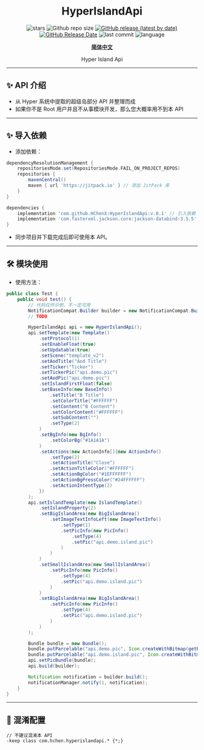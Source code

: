<div align="center">
<h1>HyperIslandApi</h1>

![stars](https://img.shields.io/github/stars/HChenX/HyperIslandApi?style=flat)
![Github repo size](https://img.shields.io/github/repo-size/HChenX/HyperIslandApi)
[![GitHub release (latest by date)](https://img.shields.io/github/v/release/HChenX/HyperIslandApi)](https://github.com/HChenX/HyperIslandApi/releases)
[![GitHub Release Date](https://img.shields.io/github/release-date/HChenX/HyperIslandApi)](https://github.com/HChenX/HyperIslandApi/releases)
![last commit](https://img.shields.io/github/last-commit/HChenX/HyperIslandApi?style=flat)
![language](https://img.shields.io/badge/language-java-purple)

<p><b><a href="README.md">简体中文</a></b></p>
<p>Hyper Island Api</p>
</div>

---

## ✨ API 介绍

- 从 Hyper 系统中提取的超级岛部分 API 并整理而成
- 如果你不是 Root 用户并且不从事模块开发，那么您大概率用不到本 API

---

## ✨ 导入依赖

- 添加依赖：

```groovy
dependencyResolutionManagement {
    repositoriesMode.set(RepositoriesMode.FAIL_ON_PROJECT_REPOS)
    repositories {
        mavenCentral()
        maven { url 'https://jitpack.io' } // 添加 JitPack 库
    }
}

dependencies {
    implementation 'com.github.HChenX:HyperIslandApi:v.0.1' // 引入依赖
    implementation 'com.fasterxml.jackson.core:jackson-databind:3.5.5' // 序列化工具
}
```

- 同步项目并下载完成后即可使用本 API。

---

## 🛠 模块使用

- 使用方法：

```java
public class Test {
    public void test() {
        // 代码仅作示例，不一定可用
        NotificationCompat.Builder builder = new NotificationCompat.Builder(context, CHANNEL_ID)
        // TODO

        HyperIslandApi api = new HyperIslandApi();
        api.setTemplate(new Template()
            .setProtocol(1)
            .setEnableFloat(true)
            .setUpdatable(true)
            .setScene("template_v2")
            .setAodTitle("Aod Title")
            .setTicker("Ticker")
            .setTickerPic("api.demo.pic")
            .setAodPic("api.demo.pic")
            .setIslandFirstFloat(false)
            .setBaseInfo(new BaseInfo()
                .setTitle("B Title")
                .setColorTitle("#FFFFFF")
                .setContent("B Content")
                .setColorContent("#FFFFFF")
                .setSubContent("")
                .setType(2)
            )
            .setBgInfo(new BgInfo()
                .setColorBg("#1A1A1A")
            )
            .setActions(new ActionInfo[]{new ActionInfo()
                .setType(2)
                .setActionTitle("Close")
                .setActionTitleColor("#FFFFFF")
                .setActionBgColor("#1EFFFFFF")
                .setActionBgPressColor("#24FFFFFF")
                .setActionIntentType(2)
            })
        );
        api.setIslandTemplate(new IslandTemplate()
            .setIslandProperty(2)
            .setBigIslandArea(new BigIslandArea()
                .setImageTextInfoLeft(new ImageTextInfo()
                    .setType(1)
                    .setPicInfo(new PicInfo()
                        .setType(4)
                        .setPic("api.demo.island.pic")
                    )
                )
            )
            .setSmallIslandArea(new SmallIslandArea()
                .setPicInfo(new PicInfo()
                    .setType(4)
                    .setPic("api.demo.island.pic")
                )
            )
            .setBigIslandArea(new BigIslandArea()
                .setPicInfo(new PicInfo()
                    .setType(4)
                    .setPic("api.demo.island.pic")
                )
            )
        );

        Bundle bundle = new Bundle();
        bundle.putParcelable("api.demo.pic", Icon.createWithBitmap(getBitmapFromDrawable(context, R.drawable.ic_launcher_foreground)));
        bundle.putParcelable("api.demo.island.pic", Icon.createWithBitmap(getBitmapFromDrawable(context, R.drawable.ic_launcher_foreground)));
        api.setPicBundle(bundle);
        api.build(builder);

        Notification notification = builder.build();
        notificationManager.notify(1, notification);
    }
}
```

---

## 🌟 混淆配置

```text
// 不建议混淆本 API
-keep class com.hchen.hyperislandapi.* {*;}
```
